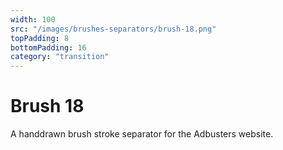 ```yaml
---
width: 100
src: "/images/brushes-separators/brush-18.png"
topPadding: 8
bottomPadding: 16
category: "transition"
---
```


# Brush 18

A handdrawn brush stroke separator for the Adbusters website.
